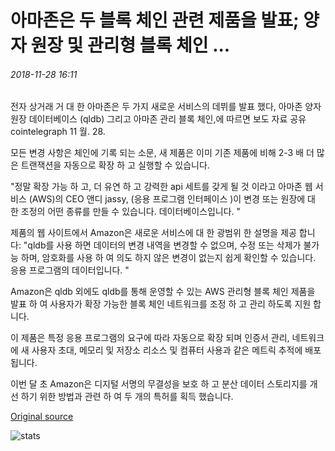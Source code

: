 # 아마존은 두 블록 체인 관련 제품을 발표; 양자 원장 및 관리형 블록 체인 ...

###### 2018-11-28 16:11

전자 상거래 거 대 한 아마존은 두 가지 새로운 서비스의 데뷔를 발표 했다, 아마존 양자 원장 데이터베이스 (qldb) 그리고 아마존 관리 블록 체인,에 따르면 보도 자료 공유 cointelegraph 11 월. 28.

모든 변경 사항은 체인에 기록 되는 소문, 새 제품은 이미 기존 제품에 비해 2-3 배 더 많은 트랜잭션을 자동으로 확장 하 고 실행할 수 있습니다.

"정말 확장 가능 하 고, 더 유연 하 고 강력한 api 세트를 갖게 될 것 이라고 아마존 웹 서비스 (AWS)의 CEO 앤디 jassy, (응용 프로그램 인터페이스 \)이 변경 또는 원장에 대 한 조정의 어떤 종류를 만들 수 있습니다. 데이터베이스입니다. "

제품의 웹 사이트에서 Amazon은 새로운 서비스에 대 한 광범위 한 설명을 제공 합니다: "qldb를 사용 하면 데이터의 변경 내역을 변경할 수 없으며, 수정 또는 삭제가 불가능 하며, 암호화를 사용 하 여 의도 하지 않은 변경이 없는지 쉽게 확인할 수 있습니다. 응용 프로그램의 데이터입니다. "

Amazon은 qldb 외에도 qldb를 통해 운영할 수 있는 AWS 관리형 블록 체인 제품을 발표 하 여 사용자가 확장 가능한 블록 체인 네트워크를 조정 하 고 관리 하도록 지원 합니다.

이 제품은 특정 응용 프로그램의 요구에 따라 자동으로 확장 되며 인증서 관리, 네트워크에 새 사용자 초대, 메모리 및 저장소 리소스 및 컴퓨터 사용과 같은 메트릭 추적에 배포 됩니다.

이번 달 초 Amazon은 디지털 서명의 무결성을 보호 하 고 분산 데이터 스토리지를 개선 하기 위한 방법과 관련 하 여 두 개의 특허를 획득 했습니다.

[Original source](https://cointelegraph.com/news/amazon-announces-two-blockchain-related-products-quantum-ledger-and-managed-blockchain)

![stats](https://c.statcounter.com/11760860/0/a89fa40b/1/ "stats")